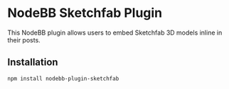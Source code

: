 # NodeBB Sketchfab Plugin

This NodeBB plugin allows users to embed Sketchfab 3D models inline in their posts.

## Installation

    npm install nodebb-plugin-sketchfab
